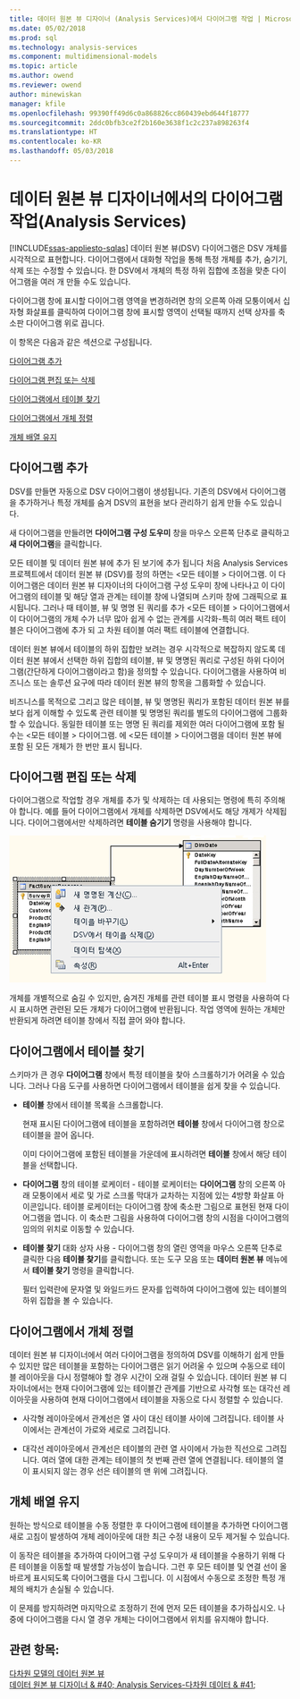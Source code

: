 ```yaml
---
title: 데이터 원본 뷰 디자이너 (Analysis Services)에서 다이어그램 작업 | Microsoft Docs
ms.date: 05/02/2018
ms.prod: sql
ms.technology: analysis-services
ms.component: multidimensional-models
ms.topic: article
ms.author: owend
ms.reviewer: owend
author: minewiskan
manager: kfile
ms.openlocfilehash: 99390ff49d6c0a868826cc860439ebd644f18777
ms.sourcegitcommit: 2ddc0bfb3ce2f2b160e3638f1c2c237a898263f4
ms.translationtype: HT
ms.contentlocale: ko-KR
ms.lasthandoff: 05/03/2018
---
```

# <a name="work-with-diagrams-in-data-source-view-designer-analysis-services"></a>데이터 원본 뷰 디자이너에서의 다이어그램 작업(Analysis Services)
[!INCLUDE[ssas-appliesto-sqlas](../../includes/ssas-appliesto-sqlas.md)]
  데이터 원본 뷰(DSV) 다이어그램은 DSV 개체를 시각적으로 표현합니다. 다이어그램에서 대화형 작업을 통해 특정 개체를 추가, 숨기기, 삭제 또는 수정할 수 있습니다. 한 DSV에서 개체의 특정 하위 집합에 초점을 맞춘 다이어그램을 여러 개 만들 수도 있습니다.  
  
 다이어그램 창에 표시할 다이어그램 영역을 변경하려면 창의 오른쪽 아래 모퉁이에서 십자형 화살표를 클릭하여 다이어그램 창에 표시할 영역이 선택될 때까지 선택 상자를 축소판 다이어그램 위로 끕니다.  
  
 이 항목은 다음과 같은 섹션으로 구성됩니다.  
  
 [다이어그램 추가](#bkmk_add)  
  
 [다이어그램 편집 또는 삭제](#bkmk_edit)  
  
 [다이어그램에서 테이블 찾기](#bkmk_findtables)  
  
 [다이어그램에서 개체 정렬](#bkmk_arrangeobjects)  
  
 [개체 배열 유지](#bkmk_preserve)  
  
##  <a name="bkmk_add"></a> 다이어그램 추가  
 DSV를 만들면 자동으로 DSV 다이어그램이 생성됩니다. 기존의 DSV에서 다이어그램을 추가하거나 특정 개체를 숨겨 DSV의 표현을 보다 관리하기 쉽게 만들 수도 있습니다.  
  
 새 다이어그램을 만들려면 **다이어그램 구성 도우미** 창을 마우스 오른쪽 단추로 클릭하고 **새 다이어그램**을 클릭합니다.  
  
 모든 테이블 및 데이터 원본 뷰에 추가 된 보기에 추가 됩니다 처음 Analysis Services 프로젝트에서 데이터 원본 뷰 (DSV)를 정의 하면는 \<모든 테이블 > 다이어그램. 이 다이어그램은 데이터 원본 뷰 디자이너의 다이어그램 구성 도우미 창에 나타나고 이 다이어그램의 테이블 및 해당 열과 관계는 테이블 창에 나열되며 스키마 창에 그래픽으로 표시됩니다. 그러나 때 테이블, 뷰 및 명명 된 쿼리를 추가 \<모든 테이블 > 다이어그램에서이 다이어그램의 개체 수가 너무 많아 쉽게 수 없는 관계를 시각화-특히 여러 팩트 테이블은 다이어그램에 추가 되 고 차원 테이블 여러 팩트 테이블에 연결합니다.  
  
 데이터 원본 뷰에서 테이블의 하위 집합만 보려는 경우 시각적으로 복잡하지 않도록 데이터 원본 뷰에서 선택한 하위 집합의 테이블, 뷰 및 명명된 쿼리로 구성된 하위 다이어그램(간단하게 다이어그램이라고 함)을 정의할 수 있습니다. 다이어그램을 사용하여 비즈니스 또는 솔루션 요구에 따라 데이터 원본 뷰의 항목을 그룹화할 수 있습니다.  
  
 비즈니스를 목적으로 그리고 많은 테이블, 뷰 및 명명된 쿼리가 포함된 데이터 원본 뷰를 보다 쉽게 이해할 수 있도록 관련 테이블 및 명명된 쿼리를 별도의 다이어그램에 그룹화할 수 있습니다. 동일한 테이블 또는 명명 된 쿼리를 제외한 여러 다이어그램에 포함 될 수는 \<모든 테이블 > 다이어그램. 에 \<모든 테이블 > 다이어그램을 데이터 원본 뷰에 포함 된 모든 개체가 한 번만 표시 됩니다.  
  
##  <a name="bkmk_edit"></a> 다이어그램 편집 또는 삭제  
 다이어그램으로 작업할 경우 개체를 추가 및 삭제하는 데 사용되는 명령에 특히 주의해야 합니다. 예를 들어 다이어그램에서 개체를 삭제하면 DSV에서도 해당 개제가 삭제됩니다. 다이어그램에서만 삭제하려면 **테이블 숨기기** 명령을 사용해야 합니다.  
  
 ![오른쪽 클릭 메뉴의 다이어그램 작업 영역에서 스크린샷](../../analysis-services/multidimensional-models/media/ssas-olapdsv-diagram.gif "오른쪽 클릭 메뉴의 다이어그램 작업 영역에서 스크린 샷")  
  
 개체를 개별적으로 숨길 수 있지만, 숨겨진 개체를 관련 테이블 표시 명령을 사용하여 다시 표시하면 관련된 모든 개체가 다이어그램에 반환됩니다. 작업 영역에 원하는 개체만 반환되게 하려면 테이블 창에서 직접 끌어 와야 합니다.  
  
##  <a name="bkmk_findtables"></a> 다이어그램에서 테이블 찾기  
 스키마가 큰 경우 **다이어그램** 창에서 특정 테이블을 찾아 스크롤하기가 어려울 수 있습니다. 그러나 다음 도구를 사용하면 다이어그램에서 테이블을 쉽게 찾을 수 있습니다.  
  
-   **테이블** 창에서 테이블 목록을 스크롤합니다.  
  
     현재 표시된 다이어그램에 테이블을 포함하려면 **테이블** 창에서 다이어그램 창으로 테이블을 끌어 옵니다.  
  
     이미 다이어그램에 포함된 테이블을 가운데에 표시하려면 **테이블** 창에서 해당 테이블을 선택합니다.  
  
-   **다이어그램** 창의 테이블 로케이터 - 테이블 로케이터는 **다이어그램** 창의 오른쪽 아래 모퉁이에서 세로 및 가로 스크롤 막대가 교차하는 지점에 있는 4방향 화살표 아이콘입니다. 테이블 로케이터는 다이어그램 창에 축소판 그림으로 표현된 현재 다이어그램을 엽니다. 이 축소판 그림을 사용하여 다이어그램 창의 시점을 다이어그램의 임의의 위치로 이동할 수 있습니다.  
  
-   **테이블 찾기** 대화 상자 사용 - 다이어그램 창의 열린 영역을 마우스 오른쪽 단추로 클릭한 다음 **테이블 찾기**를 클릭합니다. 또는 도구 모음 또는 **데이터 원본 뷰** 메뉴에서 **테이블 찾기** 명령을 클릭합니다.  
  
     필터 입력란에 문자열 및 와일드카드 문자를 입력하여 다이어그램에 있는 테이블의 하위 집합을 볼 수 있습니다.  
  
##  <a name="bkmk_arrangeobjects"></a> 다이어그램에서 개체 정렬  
 데이터 원본 뷰 디자이너에서 여러 다이어그램을 정의하여 DSV를 이해하기 쉽게 만들 수 있지만 많은 테이블을 포함하는 다이어그램은 읽기 어려울 수 있으며 수동으로 테이블 레이아웃을 다시 정렬해야 할 경우 시간이 오래 걸릴 수 있습니다. 데이터 원본 뷰 디자이너에서는 현재 다이어그램에 있는 테이블간 관계를 기반으로 사각형 또는 대각선 레이아웃을 사용하여 현재 다이어그램에서 테이블을 자동으로 다시 정렬할 수 있습니다.  
  
-   사각형 레이아웃에서 관계선은 열 사이 대신 테이블 사이에 그려집니다. 테이블 사이에서는 관계선이 가로와 세로로 그려집니다.  
  
-   대각선 레이아웃에서 관계선은 테이블의 관련 열 사이에서 가능한 직선으로 그려집니다. 여러 열에 대한 관계는 테이블의 첫 번째 관련 열에 연결됩니다. 테이블의 열이 표시되지 않는 경우 선은 테이블의 맨 위에 그려집니다.  
  
##  <a name="bkmk_preserve"></a> 개체 배열 유지  
 원하는 방식으로 테이블을 수동 정렬한 후 다이어그램에 테이블을 추가하면 다이어그램 새로 고침이 발생하여 개체 레이아웃에 대한 최근 수정 내용이 모두 제거될 수 있습니다.  
  
 이 동작은 테이블을 추가하여 다이어그램 구성 도우미가 새 테이블을 수용하기 위해 다른 테이블을 이동할 때 발생할 가능성이 높습니다. 그런 후 모든 테이블 및 연결 선이 올바르게 표시되도록 다이어그램을 다시 그립니다. 이 시점에서 수동으로 조정한 특정 개체의 배치가 손실될 수 있습니다.  
  
 이 문제를 방지하려면 마지막으로 조정하기 전에 먼저 모든 테이블을 추가하십시오. 나중에 다이어그램을 다시 열 경우 개체는 다이어그램에서 위치를 유지해야 합니다.  
  
## <a name="see-also"></a>관련 항목:  
 [다차원 모델의 데이터 원본 뷰](../../analysis-services/multidimensional-models/data-source-views-in-multidimensional-models.md)   
 [데이터 원본 뷰 디자이너 & #40; Analysis Services-다차원 데이터 & #41;](http://msdn.microsoft.com/library/6f40a074-761f-440b-a999-09b755bd86ce)  
  
  
